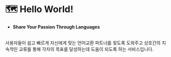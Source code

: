 # :world_map: Hello World!
- **Share Your Passion Through Languages** <br/> <br/>

사용자들이 쉽고 빠르게 자신에게 맞는 언어교환 파트너를 찾도록 도와주고 상호간의 지속적인 교류를 통해 각자의 목표를 달성하는데 도움이 되도록 하는 서비스입니다.
